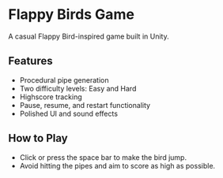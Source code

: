 # Flappy Birds Game

A casual Flappy Bird-inspired game built in Unity.

## Features
- Procedural pipe generation
- Two difficulty levels: Easy and Hard
- Highscore tracking
- Pause, resume, and restart functionality
- Polished UI and sound effects

## How to Play
- Click or press the space bar to make the bird jump.
- Avoid hitting the pipes and aim to score as high as possible.
